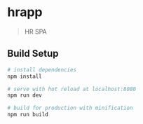 # hrapp

> HR SPA

## Build Setup

``` bash
# install dependencies
npm install

# serve with hot reload at localhost:8080
npm run dev

# build for production with minification
npm run build
```

